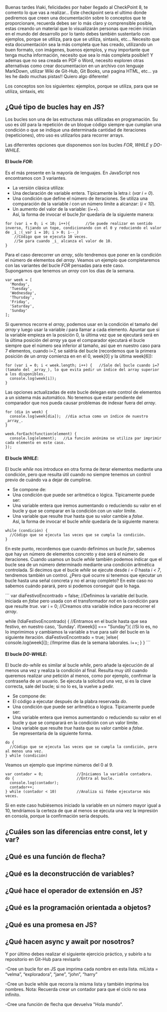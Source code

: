 Buenas tardes Iñaki, felicidades por haber llegado al CheckPoint 8, te comento lo que vas a realizar... Este checkpoint sera el ultimo donde pediremos que creen una documentación sobre lo conceptos que te proporcionare, recuerda debes ser lo más claro y comprensible posible, estas creando un material que lo visualizarán personas que recién inician en el mundo del desarrollo por lo tanto debes también sustentarlo con ejemplos, porque se utiliza, para que se utiliza, sintaxis, etc… Necesito que esta documentación sea la más completa que has creado, utilizando un buen formato, con imágenes, buenos ejemplos, y muy importante que tenga mucha información, necesito que sea lo más completa posible!! Y ademas que no sea creada en PDF o Word, necesito exploren otras alternativas como crear documentacion en un archivo con lenguaje MarkDown, utilizar Wiki de Git-Hub, Git Books, una pagina HTML, etc… ya les he dado muchas pistas!! Quiero algo diferente!

Los conceptos son los siguientes:
ejemplos, porque se utiliza, para que se utiliza, sintaxis, etc

## ¿Qué tipo de bucles hay en JS?

Los bucles son una de las estructuras más utilizadas en programación. Su uso es útil para la repetición de un bloque código siempre que cumplan una condición o que se indique una determinada cantidad de iteraciones (repeticiones), otro uso es utilizarlos para recorrer arrays.

Las diferrentes opciones que disponemos son los bucles *FOR*, *WHILE* y *DO-WHILE*.

#### El bucle *FOR*:  
Es el más presente en la mayoría de lenguajes. En JavaScript nos encontramos con 3 variantes.  
* La versión clásica utiliza:  
 * Una declaración de variable entera. Típicamente la letra *_i_*: (_var i = 0_).
 * Una condición que define el número de iteraciones. Se utiliza una comparación de la variable *_i_* con un número límite a alcanzar: (_i < 10_).
 * Un aumento del valor de la variable: (_i++_).  
Así, la forma de invocar el bucle *for* quedaría de la siguiente manera:  
```
for (var i = 0; i < 10; i++){       //Se puede realizar en sentido inverso, fijando un tope, condicionando con el 0 y reduciendo el valor de _i_:(_var i = 10; i > 0; i--_)
    //Código que se ejecuta 10 veces.
    //Se para cuando _i_ alcanza el valor de 10.
}

```

Para el caso derecorrer un _array_, sólo tendremos que poner en la condición el número de elementos del _array_. Veamos un ejemplo que completaremos con las variantes del bucle *FOR* pensadas para este caso.  
Supongamos que tenemos un _array_ con los días de la semana. 
``` 
var week = [
  'Monday',
  'Tuesday',
  'Wednesday',
  'Thursday',
  'Friday',
  'Saturday',
  'Sunday'
];
```
Si queremos recorre el _array_, podemos usar en la condición el tamaño del _array_ y luego usar la variable _i_ para llamar a cada elemento. Apuntar que si la variable empieza en la posición 0, la última vez que se ejecutará será en la última posición del _array_ ya que el comparador ejecutará el bucle siempre que el número sea inferior al tamaño, así que en nuestro caso para 7 elementos, cuando i=7, se saldría del bucle (recordemos que la primera posición de un _array_ comienza en en el 0, week[0] y la última week[6]):
```
for (var i = 0; i < week.length; i++) {   //Sale del bucle cuando i=7 (tamaño del _array_), lo que evita pedir un índice del array superior a los disponibles.
  console.log(week[i]); 
}
```
Las opciones actualizadas de este bucle delegan este control de elementos a un sistema más automático. No tenemos que estar pendiente del comparador que nos pueda causar problemas de indexar fuera del _array_. 

```
for (dia in week) {
  console.log(week[dia]);  //dia actua como un índice de nuestro _array_.
}
```

```
week.forEach(function(element) {
  console.log(element);   //La función anónima se utiliza par imprimir cada elemento en este caso.
});
```

#### El bucle *WHILE*:  
El bucle *while* nos introduce en otra forma de iterar elementos mediante una condición, pero que resulta útil cuando no siempre tenemos un control previo de cuándo va a dejar de cumplirse.  
* Se compone de:  
 * Una condición que puede ser aritmética o lógica. Típicamente puede ser:
  * Una variable entera que iremos aumentando o reduciendo su valor en el bucle y que se comparar en la condición con un valor límite.
  * Una variable que resulte _true_ hasta que su valor cambie a _false_.  
Así, la forma de invocar el bucle *while* quedaría de la siguiente manera:  
```
while (condición) {
  //Código que se ejecuta las veces que se cumpla la condición.
}

```

En este punto, recordemos que cuando definimos un bucle *for*, sabemos que hay un número de elementos concreto y ése será el número de iteraciones. Cuando usamos un bucle *while* también podemos indicar que el bucle sea de un número determinado mediante una condición aritmética controlada. Si decimos que el bucle *while* se ejecute desde _i = 0_ hasta _i < 7_, tendremos también un control. ¿Pero qué ocurre si tenemos que ejecutar un bucle hasta una señal concreta y no el array completo? En este caso no sabemos cuándo parará, pero si podemos conseguir que lo haga.   

´´´
var diaFestivoEncontrado = false;   //Definimos la variable del bucle. Iniciada en _false_ pero usada con el transformador *not* en la condición para que resulte _true_.
var i = 0;                          //Creamos otra variable indice para recorrer el _array_. 

while (!diaFestivoEncontrado) {     //Entramos en el bucle hasta que sea festivo, en nuestro caso, 'Sunday'.
  if(week[i] === "Sunday"){         //Si lo es, no lo imprimimos y cambiamos la variable a true para salir del bucle en la siguiente iteración.
    diaFestivoEncontrado = true;
  }else{          
    console.log(week[i]);           //Imprime días de la semana laborales.
    i++;
  }
}
´´´

#### El bucle *DO-WHILE*:  
El bucle *do-while* es similar al bucle *while*, pero añade la ejecución de al menos una vez y realiza la condición al final. Resulta muy útil cuando queremos realizar *una* petición al menos, como por ejemplo, confirmar la contraseña de un usuario. Se ejecuta la solicitud una vez, si es la clave correcta, sale del bucle; si no lo es, la vuelve a pedir.   
* Se compone de:  
 * El código a ejecutar después de la plabra reservada _do_.
 * Una condición que puede ser aritmética o lógica. Típicamente puede ser:
  * Una variable entera que iremos aumentando o reduciendo su valor en el bucle y que se comparará en la condición con un valor límite.
  * Una variable que resulte _true_ hasta que su valor cambie a _false_.  
Se representaría de la siguiente forma.  
```
do {
  //Código que se ejecuta las veces que se cumpla la condición, pero al menos una vez.
} while (condición)

```

Veamos un ejemplo que imprime números del 0 al 9.
```
var contador = 0;               //Iniciamos la variable contadora.
do {                            //Entra al bucle.
  console.log(contador);  
  contador++;
} while (contador < 10)         //Analiza si fdebe ejecutarse más veces.
```
Si  en este caso hubiésemos iniciado la variable en un número mayor igual a 10, tendríamos la certeza de que al menos se ejecuta una vez la impresión en consola, porque la confirmación sería después.





## ¿Cuáles son las diferencias entre const, let y var?

## ¿Qué es una función de flecha?

## ¿Qué es la deconstrucción de variables?

## ¿Qué hace el operador de extensión en JS?

## ¿Qué es la programación orientada a objetos?

## ¿Qué es una promesa en JS?

## ¿Qué hacen async y await por nosotros?



Y por último debes realizar el siguiente ejercicio práctico, y subirlo a tu repositorio en Git-Hub para revisarlo

-Cree un bucle for en JS que imprima cada nombre en esta lista. miLista = “velma”, “exploradora”, “jane”, “john”, “harry”

-Cree un bucle while que recorra la misma lista y también imprima los nombres. Nota: Recuerda crear un contador para que el ciclo no sea infinito.

-Cree una función de flecha que devuelva "Hola mundo".